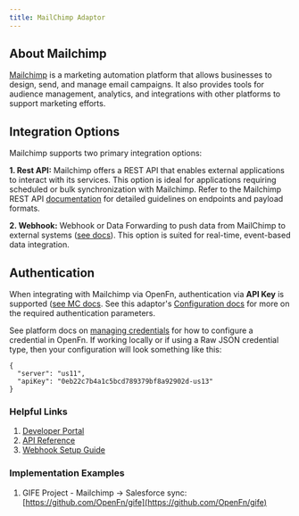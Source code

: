 ```yaml
---
title: MailChimp Adaptor
---
```


## About Mailchimp

[Mailchimp](https://mailchimp.com/) is a marketing automation platform that allows businesses to design, send, and manage email campaigns. It also provides tools for audience management, analytics, and integrations with other platforms to support marketing efforts.

## Integration Options

Mailchimp supports two primary integration options:

**1. Rest API:** Mailchimp offers a REST API that enables external applications to interact with its services. This option is ideal for applications requiring scheduled or bulk synchronization with Mailchimp. Refer to the Mailchimp REST API [documentation](https://mailchimp.com/developer/marketing/api/) for detailed guidelines on endpoints and payload formats.

**2. Webhook:** Webhook or Data Forwarding to push data from MailChimp to external systems ([see docs](https://mailchimp.com/developer/transactional/docs/webhooks/)). This option is suited for real-time, event-based data integration.

## Authentication

When integrating with Mailchimp via OpenFn, authentication via **API Key** is supported ([see MC docs](https://mailchimp.com/developer/marketing/docs/fundamentals/#connecting-to-the-api). See this adaptor's [Configuration docs](/adaptors/packages/mailchimp-configuration-schema) for more on the required authentication parameters.

See platform docs on [managing credentials](/documentation/manage-projects/manage-credentials) for how to configure a credential in OpenFn. If working locally or if using a Raw JSON credential type, then your configuration will look something like this:

```
{
  "server": "us11",
  "apiKey": "0eb22c7b4a1c5bcd789379bf8a92902d-us13"
}
```

### Helpful Links
1. [Developer Portal](https://mailchimp.com/developer/)
2. [API Reference](https://mailchimp.com/developer/marketing/)
3. [Webhook Setup Guide](https://mailchimp.com/developer/marketing/guides/set-up-webhooks/)

### Implementation Examples

1. GIFE Project - Mailchimp -> Salesforce sync: [https://github.com/OpenFn/gife](https://github.com/OpenFn/gife)




